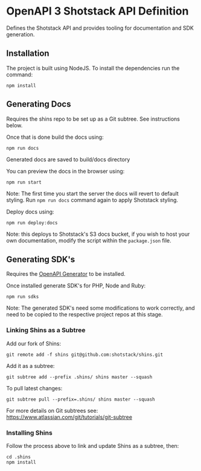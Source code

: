 # OpenAPI 3 Shotstack API Definition

Defines the Shotstack API and provides tooling for documentation and SDK generation.

## Installation

The project is built using NodeJS. To install the dependencies run the command:

```
npm install
```

## Generating Docs

Requires the shins repo to be set up as a Git subtree. See instructions below.

Once that is done build the docs using:

```
npm run docs
```
Generated docs are saved to build/docs directory

You can preview the docs in the browser using:

```
npm run start
```

Note: The first time you start the server the docs will revert to default styling. Run `npm run docs` command again to apply Shotstack styling.

Deploy docs using:

```
npm run deploy:docs
```

Note: this deploys to Shotstack's S3 docs bucket, if you wish to host your own documentation, modify the script within the `package.json` file.


## Generating SDK's

Requires the [OpenAPI Generator](https://openapi-generator.tech/) to be installed.

Once installed generate SDK's for PHP, Node and Ruby:

```
npm run sdks
```

Note: The generated SDK's need some modifications to work correctly, and need to be copied to the respective project repos at this stage.


### Linking Shins as a Subtree

Add our fork of Shins:
```
git remote add -f shins git@github.com:shotstack/shins.git
```

Add it as a subtree:
```
git subtree add --prefix .shins/ shins master --squash
```

To pull latest changes:
```
git subtree pull --prefix=.shins/ shins master --squash
```

For more details on Git subtrees see: https://www.atlassian.com/git/tutorials/git-subtree

### Installing Shins

Follow the process above to link and update Shins as a subtree, then:

```
cd .shins
npm install
```
